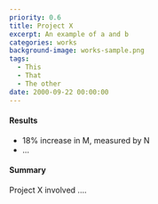 ```yaml
---
priority: 0.6
title: Project X
excerpt: An example of a and b
categories: works
background-image: works-sample.png
tags:
  - This
  - That
  - The other
date: 2000-09-22 00:00:00
---
```


#### Results

- 18% increase in M, measured by N
- ...

#### Summary

Project X involved ....
